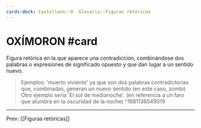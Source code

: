 ```yaml
---
cards-deck: Castellano::0. Glosario::Figuras retóricas
---
```


# OXÍMORON #card 
Figura retórica en la que aparece una contradicción, combinándose dos palabras o expresiones de significado opuesto y que dan lugar a un sentido nuevo.   

>Ejemplos:
> 'muerto viviente' ya que son dos palabras contradictorias que, combinadas, generan un nuevo sentido (en este caso, zombi) 
>Otro ejemplo sería 'El sol de medianoche'. (en referencia a un faro que alumbra en la oscuridad de la noche) 
^1681136549019

___
Prev: [[Figuras retòricas]]
